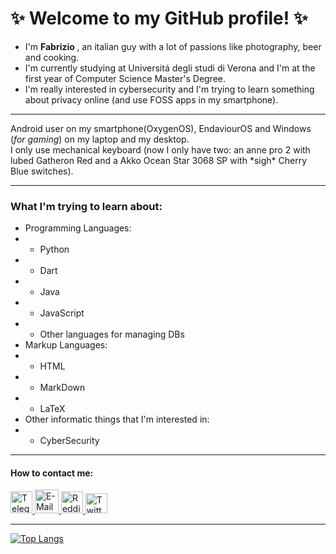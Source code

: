 # ✨ Welcome to my GitHub profile! ✨

- I'm <strong> Fabrizio </strong>, an italian guy with a lot of passions like photography, beer and cooking.
- I'm currently studying at Universitá degli studi di Verona and I'm at the first year of Computer Science Master's Degree.
- I'm really interested in cybersecurity and I'm trying to learn something about privacy online (and use FOSS apps in my smartphone).
---

Android user on my smartphone(OxygenOS), EndaviourOS and Windows (_for gaming_) on my laptop and my desktop. 
\
I only use mechanical keyboard (now I only have two: an anne pro 2 with lubed Gatheron Red and a Akko Ocean Star 3068 SP with \*sigh\* Cherry Blue switches).

---

### What I'm trying to learn about:
* Programming Languages:
* * Python
* * Dart
* * Java
* * JavaScript
* * Other languages for managing DBs
* Markup Languages:
* * HTML
* * MarkDown
* * LaTeX
* Other informatic things that I'm interested in:
* * CyberSecurity

---

#### How to contact me:
<a href="https://t.me/Fabbrox">
  <img src="https://cdn-icons-png.flaticon.com/512/2111/2111644.png" width="35" height="35" alt="Telegram">
</a>

<a href="mailto:fabbrox96@proton.me">
  <img src="https://cdn3.iconfinder.com/data/icons/mail-1-glyph/512/17-Locked_Mail-512.png" width="38" height="38" alt="E-Mail">
</a>

<a href="https://www.reddit.com/user/fabbrox96/">
  <img src="http://www.vectorico.com/download/social_media/Reddit-Icon.png" width="35" height="35" alt="Reddit">
</a>

<a href="https://twitter.com/Fabbrox96">
  <img src="https://socialb.co.uk/wp-content/uploads/2017/04/Twitter_logo_bird_transparent_png-1024x831.png" width="35" height="32" alt="Twitter">
</a>

---

[![Top Langs](https://github-readme-stats.vercel.app/api/top-langs/?username=Fabbro96)](https://github.com/Fabbro96/github-readme-stats)
<!--
**Fabbro96/Fabbro96** is a ✨ _special_ ✨ repository because its `README.md` (this file) appears on your GitHub profile.

Here are some ideas to get you started:

- 🔭 I’m currently working on ...
- 🌱 I’m currently learning ...
- 👯 I’m looking to collaborate on ...
- 🤔 I’m looking for help with ...
- 💬 Ask me about ...
- 📫 How to reach me: ...
- 😄 Pronouns: ...
- ⚡ Fun fact: ...
-->
